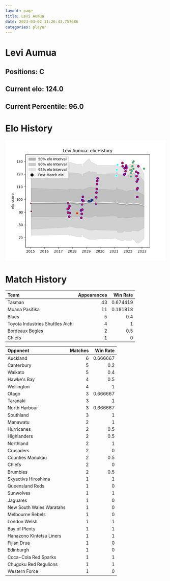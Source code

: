 ```yaml
---  
layout: page  
title: Levi Aumua  
date: 2023-03-02 11:26:43.757686  
categories: player  
---
```

# Levi Aumua

## Positions: C

## Current elo: 124.0

## Current Percentile: 96.0

# Elo History


![elo history](history_LeviAumua.png)
# Match History


| Team                             |   Appearances |   Win Rate |
|:---------------------------------|--------------:|-----------:|
| Tasman                           |            43 |   0.674419 |
| Moana Pasifika                   |            11 |   0.181818 |
| Blues                            |             5 |   0.4      |
| Toyota Industries Shuttles Aichi |             4 |   1        |
| Bordeaux Begles                  |             2 |   0.5      |
| Chiefs                           |             1 |   0        |

| Opponent                 |   Matches |   Win Rate |
|:-------------------------|----------:|-----------:|
| Auckland                 |         6 |   0.666667 |
| Canterbury               |         5 |   0.2      |
| Waikato                  |         5 |   0.4      |
| Hawke's Bay              |         4 |   0.5      |
| Wellington               |         4 |   1        |
| Otago                    |         3 |   0.666667 |
| Taranaki                 |         3 |   1        |
| North Harbour            |         3 |   0.666667 |
| Southland                |         3 |   1        |
| Manawatu                 |         2 |   1        |
| Hurricanes               |         2 |   0.5      |
| Highlanders              |         2 |   0.5      |
| Northland                |         2 |   1        |
| Crusaders                |         2 |   0        |
| Counties Manukau         |         2 |   0.5      |
| Chiefs                   |         2 |   0        |
| Brumbies                 |         2 |   0.5      |
| Skyactivs Hiroshima      |         1 |   1        |
| Queensland Reds          |         1 |   0        |
| Sunwolves                |         1 |   1        |
| Jaguares                 |         1 |   0        |
| New South Wales Waratahs |         1 |   0        |
| Melbourne Rebels         |         1 |   0        |
| London Welsh             |         1 |   1        |
| Bay of Plenty            |         1 |   1        |
| Hanazono Kintetsu Liners |         1 |   1        |
| Fijian Drua              |         1 |   0        |
| Edinburgh                |         1 |   0        |
| Coca-Cola Red Sparks     |         1 |   1        |
| Chugoku Red Regulions    |         1 |   1        |
| Western Force            |         1 |   0        |